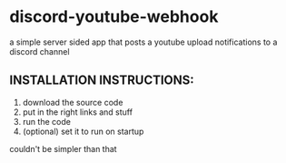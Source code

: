 # discord-youtube-webhook
a simple server sided app that posts a youtube upload notifications to a discord channel

## INSTALLATION INSTRUCTIONS:
1. download the source code
2. put in the right links and stuff
3. run the code
4. (optional) set it to run on startup

couldn't be simpler than that
